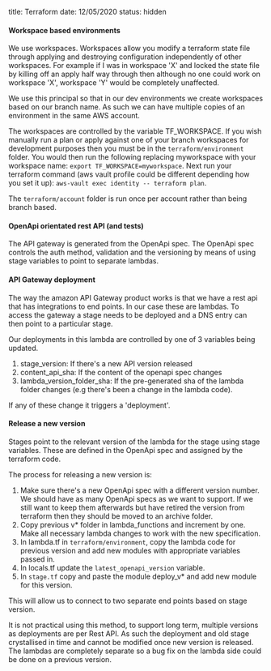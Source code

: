 title: Terraform
date: 12/05/2020
status: hidden

#### Workspace based environments

We use workspaces. Workspaces allow you modify a terraform state file through applying
and destroying configuration independently of other workspaces. For example if I was in workspace 'X'
and locked the state file by killing off an apply half way through then although no one could work on
workspace 'X', workspace 'Y' would be completely unaffected.

We use this principal so that in our dev environments we create workspaces based on our branch name.
As such we can have multiple copies of an environment in the same AWS account.

The workspaces are controlled by the variable TF_WORKSPACE. If you wish manually run a plan or apply against
one of your branch workspaces for development purposes then you must be in the
```terraform/environment``` folder.
You would then run the following replacing myworkspace with your workspace name:
```export TF_WORKSPACE=myworkspace```.
Next run your terraform command (aws vault profile could be different depending how you set it up):
```aws-vault exec identity -- terraform plan```.

The ```terraform/account``` folder is run once per account rather than being branch based.

#### OpenApi orientated rest API (and tests)

The API gateway is generated from the OpenApi spec. 
The OpenApi spec controls the auth method, validation and the versioning 
by means of using stage variables to point to separate lambdas.

#### API Gateway deployment

The way the amazon API Gateway product works is that we have a rest api that has integrations to end points.
In our case these are lambdas. To access the gateway a stage needs to be deployed and a DNS entry can then
point to a particular stage.

Our deployments in this lambda are controlled by one of 3 variables being updated.

1) stage_version: If there's a new API version released
2) content_api_sha: If the content of the openapi spec changes
3) lambda_version_folder_sha: If the pre-generated sha of the lambda folder changes (e.g there's been a change in the lambda code).

If any of these change it triggers a 'deployment'.

#### Release a new version

Stages point to the relevant version of the lambda for the stage using stage variables. These are defined in
the OpenApi spec and assigned by the terraform code.

The process for releasing a new version is:

1) Make sure there's a new OpenApi spec with a different version number.
We should have as many OpenApi specs as we want to support. If we still want to keep them
afterwards but have retired the version from terraform then they should be moved to an
archive folder.
2) Copy previous v* folder in lambda_functions and increment by one. Make all necessary lambda
changes to work with the new specification.
3) In lambda.tf in ```terraform/environment```, copy the lambda code for previous version and
add new modules with appropriate variables passed in.
4) In locals.tf update the ```latest_openapi_version``` variable.
5) In ```stage.tf``` copy and paste the module deploy_v* and add new module for this version.

This will allow us to connect to two separate end points based on stage version.

It is not practical using this method, to support long term, multiple versions as deployments are per
Rest API. As such the deployment and old stage crystallised in time and cannot be modified once new version is released.
The lambdas are completely separate so a bug fix on the lambda side could be done on a previous version.
